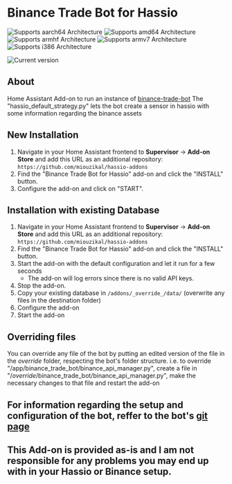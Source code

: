 # Binance Trade Bot for Hassio

![Supports aarch64 Architecture][aarch64-shield] ![Supports amd64 Architecture][amd64-shield] ![Supports armhf Architecture][armhf-shield] ![Supports armv7 Architecture][armv7-shield] ![Supports i386 Architecture][i386-shield]

![Current version][version]

## About

Home Assistant Add-on to run an instance of [binance-trade-bot](https://github.com/edeng23/binance-trade-bot)
The "hassio_default_strategy.py" lets the bot create a sensor in hassio with some information regarding the binance assets

## New Installation

1. Navigate in your Home Assistant frontend to **Supervisor** -> **Add-on Store** and add this URL as an additional repository: `https://github.com/miouzikal/hassio-addons`
2. Find the "Binance Trade Bot for Hassio" add-on and click the "INSTALL" button.
3. Configure the add-on and click on "START".

## Installation with existing Database

1. Navigate in your Home Assistant frontend to **Supervisor** -> **Add-on Store** and add this URL as an additional repository: `https://github.com/miouzikal/hassio-addons`
2. Find the "Binance Trade Bot for Hassio" add-on and click the "INSTALL" button.
3. Start the add-on with the default configuration and let it run for a few seconds
   - The add-on will log errors since there is no valid API keys.
5. Stop the add-on.
7. Copy your existing database in `/addons/_override_/data/` (overwrite any files in the destination folder)
8. Configure the add-on
9. Start the add-on

## Overriding files

You can override any file of the bot by putting an edited version of the file in the _override_ folder, respecting the bot's folder structure.
  i.e. to override "/app/binance_trade_bot/binance_api_manager.py", create a file in "/_override_/binance_trade_bot/binance_api_manager.py", make the necessary changes to that file and restart the add-on
  
## For information regarding the setup and configuration of the bot, reffer to the bot's [git page](https://github.com/edeng23/binance-trade-bot)
## This Add-on is provided as-is and I am not responsible for any problems you may end up with in your Hassio or Binance setup.

[aarch64-shield]: https://img.shields.io/badge/aarch64-yes-green.svg
[amd64-shield]: https://img.shields.io/badge/amd64-yes-green.svg
[armhf-shield]: https://img.shields.io/badge/armhf-yes-green.svg
[armv7-shield]: https://img.shields.io/badge/armv7-yes-green.svg
[i386-shield]: https://img.shields.io/badge/i386-yes-green.svg
[version]: https://img.shields.io/badge/version-v0.1.2-blue.svg
